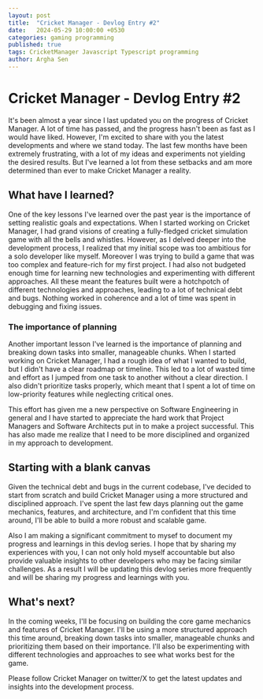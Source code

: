 ```yaml
---
layout: post
title:  "Cricket Manager - Devlog Entry #2"
date:   2024-05-29 10:00:00 +0530
categories: gaming programming  
published: true
tags: CricketManager Javascript Typescript programming 
author: Argha Sen
---
```

# Cricket Manager - Devlog Entry #2

It's been almost a year since I last updated you on the progress of Cricket Manager. A lot of time has passed, and the progress hasn't been as fast as I would have liked. However, I'm excited to share with you the latest developments and where we stand today. The last few months have been extremely frustrating, with a lot of my ideas and experiments not yielding the desired results. But I've learned a lot from these setbacks and am more determined than ever to make Cricket Manager a reality. 

## What have I learned?

One of the key lessons I've learned over the past year is the importance of setting realistic goals and expectations. When I started working on Cricket Manager, I had grand visions of creating a fully-fledged cricket simulation game with all the bells and whistles. However, as I delved deeper into the development process, I realized that my initial scope was too ambitious for a solo developer like myself. Moreover I was trying to build a game that was too complex and feature-rich for my first project. I had also not budgeted enough time for learning new technologies and experimenting with different approaches.
All these meant the features built were a hotchpotch of different technologies and approaches, leading to a lot of technical debt and bugs. Nothing worked in coherence and a lot of time was spent in debugging and fixing issues.

### The importance of planning

Another important lesson I've learned is the importance of planning and breaking down tasks into smaller, manageable chunks. When I started working on Cricket Manager, I had a rough idea of what I wanted to build, but I didn't have a clear roadmap or timeline. This led to a lot of wasted time and effort as I jumped from one task to another without a clear direction. I also didn't prioritize tasks properly, which meant that I spent a lot of time on low-priority features while neglecting critical ones. 

This effort has given me a new perspective on Software Engineering in general and I have started to appreciate the hard work that Project Managers and Software Architects put in to make a project successful. This has also made me realize that I need to be more disciplined and organized in my approach to development. 

## Starting with a blank canvas

Given the technical debt and bugs in the current codebase, I've decided to start from scratch and build Cricket Manager using a more structured and disciplined approach. I've spent the last few days planning out the game mechanics, features, and architecture, and I'm confident that this time around, I'll be able to build a more robust and scalable game. 

Also I am making a significant commitment to mysef to document my progress and learnings in this devlog series. I hope that by sharing my experiences with you, I can not only hold myself accountable but also provide valuable insights to other developers who may be facing similar challenges. As a result I will be updating this devlog series more frequently and will be sharing my progress and learnings with you. 

## What's next?

In the coming weeks, I'll be focusing on building the core game mechanics and features of Cricket Manager. I'll be using a more structured approach this time around, breaking down tasks into smaller, manageable chunks and prioritizing them based on their importance. I'll also be experimenting with different technologies and approaches to see what works best for the game.

Please follow Cricket Manager on twitter/X to get the latest updates and insights into the development process.